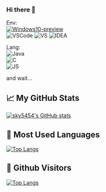 ### Hi there 👋

Env:   
[![Windows10-preview](https://img.shields.io/badge/Windows-10preview-blue?style=flat-square&logo=windows&logoColor=blue)](https://insider.windows.com/)  
![VSCode](https://img.shields.io/badge/IDE-VSC-007ACC?style=flat-square&logo=Visual-Studio-Code&logoColor=blue)
![VS](https://img.shields.io/badge/IDE-VS2019-purple?style=flat-square&logo=Visual-Studio&logoColor=violet)
![IDEA](https://img.shields.io/badge/IDE-IDEA-black?style=flat-square&logo=JetBrains&logoColor=black)

Lang:  
![Java](https://img.shields.io/badge/Java--red?style=flat-square&logo=Java&logoColor=red)  
![C](https://img.shields.io/badge/C--blue?style=flat-square&logo=C&logoColor=blue)  
![JS](https://img.shields.io/badge/JavaScript--yellow?style=flat-square&logo=JavaScript&logoColor=yellow)  

and wait...
<!--
**sky5454/sky5454** is a ✨ _special_ ✨ repository because its `README.md` (this file) appears on your GitHub profile.

Here are some ideas to get you started:

- 🔭 I’m currently working on ...
- 🌱 I’m currently learning ...
- 👯 I’m looking to collaborate on ...
- 🤔 I’m looking for help with ...
- 💬 Ask me about ...
- 📫 How to reach me: ...
- 😄 Pronouns: ...
- ⚡ Fun fact: ...
-->
## &#x1f4c8; My GitHub Stats

[![sky5454's GitHub stats](https://github-readme-stats.vercel.app/api?username=sky5454&show_icons=true)](https://github.com/sky5454/)


## &#x1f4dd; Most Used Languages

[![Top Langs](https://github-readme-stats.vercel.app/api/top-langs/?username=sky5454&layout=compact)](https://github.com/sky5454/)



## &#x1f92b; Github Visitors


[![Top Langs](https://profile-counter.glitch.me/sky5454/count.svg)](https://github.com/sky5454/)
